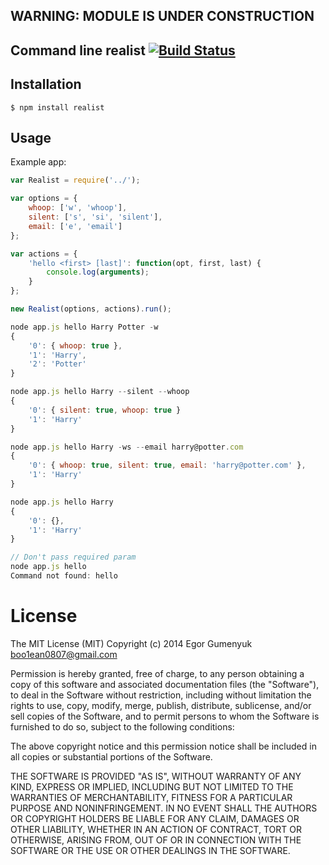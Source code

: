## WARNING: MODULE IS UNDER CONSTRUCTION

## Command line realist [![Build Status](https://travis-ci.org/boo1ean/realist.png?branch=master)](https://travis-ci.org/boo1ean/realist)

## Installation

    $ npm install realist

## Usage

Example app:

```javascript
var Realist = require('../');

var options = {
	whoop: ['w', 'whoop'],
	silent: ['s', 'si', 'silent'],
	email: ['e', 'email']
};

var actions = {
	'hello <first> [last]': function(opt, first, last) {
		console.log(arguments);
	}
};

new Realist(options, actions).run();
```

```javascript
node app.js hello Harry Potter -w 
{
	'0': { whoop: true },
	'1': 'Harry',
	'2': 'Potter'
}

node app.js hello Harry --silent --whoop
{
	'0': { silent: true, whoop: true }
	'1': 'Harry'
}

node app.js hello Harry -ws --email harry@potter.com
{
	'0': { whoop: true, silent: true, email: 'harry@potter.com' },
	'1': 'Harry'
}

node app.js hello Harry
{
	'0': {},
	'1': 'Harry'
}

// Don't pass required param
node app.js hello
Command not found: hello
```

# License

The MIT License (MIT)
Copyright (c) 2014 Egor Gumenyuk <boo1ean0807@gmail.com>

Permission is hereby granted, free of charge, to any person obtaining a copy
of this software and associated documentation files (the "Software"), to deal
in the Software without restriction, including without limitation the rights
to use, copy, modify, merge, publish, distribute, sublicense, and/or sell
copies of the Software, and to permit persons to whom the Software is
furnished to do so, subject to the following conditions:

The above copyright notice and this permission notice shall be included in all
copies or substantial portions of the Software.

THE SOFTWARE IS PROVIDED "AS IS", WITHOUT WARRANTY OF ANY KIND,
EXPRESS OR IMPLIED, INCLUDING BUT NOT LIMITED TO THE WARRANTIES OF
MERCHANTABILITY, FITNESS FOR A PARTICULAR PURPOSE AND NONINFRINGEMENT.
IN NO EVENT SHALL THE AUTHORS OR COPYRIGHT HOLDERS BE LIABLE FOR ANY CLAIM,
DAMAGES OR OTHER LIABILITY, WHETHER IN AN ACTION OF CONTRACT, TORT OR
OTHERWISE, ARISING FROM, OUT OF OR IN CONNECTION WITH THE SOFTWARE OR THE USE
OR OTHER DEALINGS IN THE SOFTWARE.

